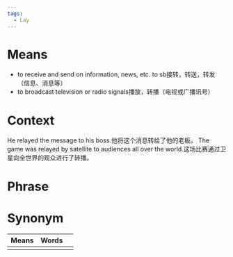 ```yaml
---
tags:
  - Lay
---
```

# Means
- to receive and send on information, news, etc. to sb接转，转送，转发（信息、消息等）
- to broadcast television or radio signals播放，转播（电视或广播讯号）
# Context
He relayed the message to his boss.他将这个消息转给了他的老板。
The game was relayed by satellite to audiences all over the world.这场比赛通过卫星向全世界的观众进行了转播。
# Phrase

# Synonym
| Means | Words |     |
| ----- | ----- | --- |
|       |       |     |
